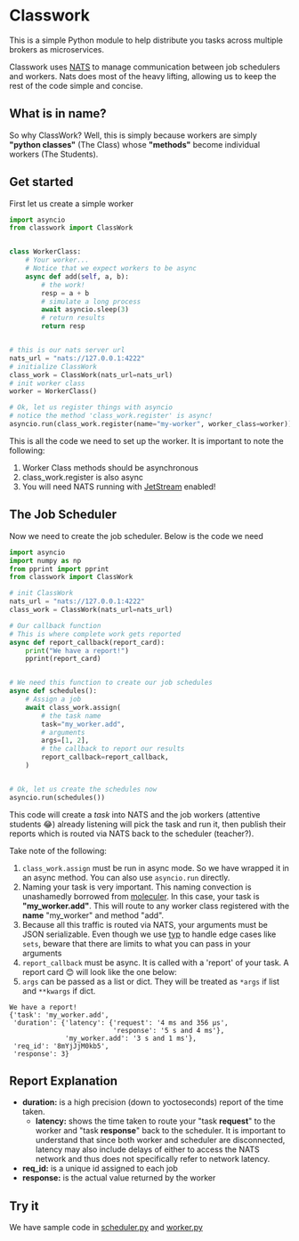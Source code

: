 <!--
 Copyright (c) 2023 Anthony Mugendi
 
 This software is released under the MIT License.
 https://opensource.org/licenses/MIT
-->

# Classwork

This is a simple Python module to help distribute you tasks across multiple brokers as microservices.

Classwork uses [NATS](https://nats.io/) to manage communication between job schedulers and workers. Nats does most of the heavy lifting, allowing us to keep the rest of the code simple and concise.

## What is in name?
So why ClassWork? 
Well, this is simply because workers are simply **"python classes"** (The Class) whose **"methods"** become individual workers (The Students). 

## Get started

First let us create a simple worker

```python
import asyncio
from classwork import ClassWork


class WorkerClass:
    # Your worker...
    # Notice that we expect workers to be async
    async def add(self, a, b):
        # the work!
        resp = a + b
        # simulate a long process
        await asyncio.sleep(3)
        # return results
        return resp


# this is our nats server url
nats_url = "nats://127.0.0.1:4222"
# initialize ClassWork
class_work = ClassWork(nats_url=nats_url)
# init worker class
worker = WorkerClass()

# Ok, let us register things with asyncio
# notice the method 'class_work.register' is async!
asyncio.run(class_work.register(name="my-worker", worker_class=worker))

```

This is all the code we need to set up the worker.
It is important to note the following:

1. Worker Class methods should be asynchronous
2. class_work.register is also async
3. You will need NATS running with [JetStream](https://docs.nats.io/nats-concepts/jetstream) enabled!

## The Job Scheduler

Now we need to create the job scheduler. Below is the code we need

```python
import asyncio
import numpy as np
from pprint import pprint
from classwork import ClassWork

# init ClassWork
nats_url = "nats://127.0.0.1:4222"
class_work = ClassWork(nats_url=nats_url)

# Our callback function
# This is where complete work gets reported
async def report_callback(report_card):
    print("We have a report!")
    pprint(report_card)


# We need this function to create our job schedules
async def schedules():
    # Assign a job
    await class_work.assign(
        # the task name
        task="my_worker.add",
        # arguments
        args=[1, 2],
        # the callback to report our results
        report_callback=report_callback,
    )


# Ok, let us create the schedules now
asyncio.run(schedules())
```

This code will create a *task* into NATS and the job workers (attentive students 😂) already listening will pick the task and run it, then publish their reports which is routed via NATS back to the scheduler (teacher?).

Take note of the following:
1. `class_work.assign` must be run in async mode. So we have wrapped it in an async method. You can also use `asyncio.run` directly.
2. Naming your task is very important. This naming convection is unashamedly borrowed from [moleculer](https://moleculer.services/). In this case, your task is **"my_worker.add"**. This will route to any worker class registered with the **name** "my_worker" and method "add". 
3. Because all this traffic is routed via NATS, your arguments must be JSON serializable. Even though we use [typ](https://github.com/vsapronov/typjson) to handle edge cases like `sets`, beware that there are limits to what you can pass in your arguments
4. `report_callback` must be async. It is called with a 'report' of your task. A report card 😊 will look like the one below:
5. `args` can be passed as a list or dict. They will be treated as `*args` if list and `**kwargs` if dict.

```
We have a report!
{'task': 'my_worker.add',
 'duration': {'latency': {'request': '4 ms and 356 µs',
                          'response': '5 s and 4 ms'},
              'my_worker.add': '3 s and 1 ms'},
 'req_id': '8mYjJjM0kb5',
 'response': 3}
```

## Report Explanation
- **duration:** is a high precision (down to yoctoseconds) report of the time taken.
    - **latency:** shows the time taken to route your "task **request**" to the worker and "task **response**" back to the scheduler. It is important to understand that since both worker and scheduler are disconnected, latency may also include delays of either to access the NATS network and thus does not specifically refer to network latency.
- **req_id:** is a unique id assigned to each job
- **response:** is the actual value returned by the worker


## Try it

We have sample code in [scheduler.py](scheduler.py) and [worker.py](worker.py)